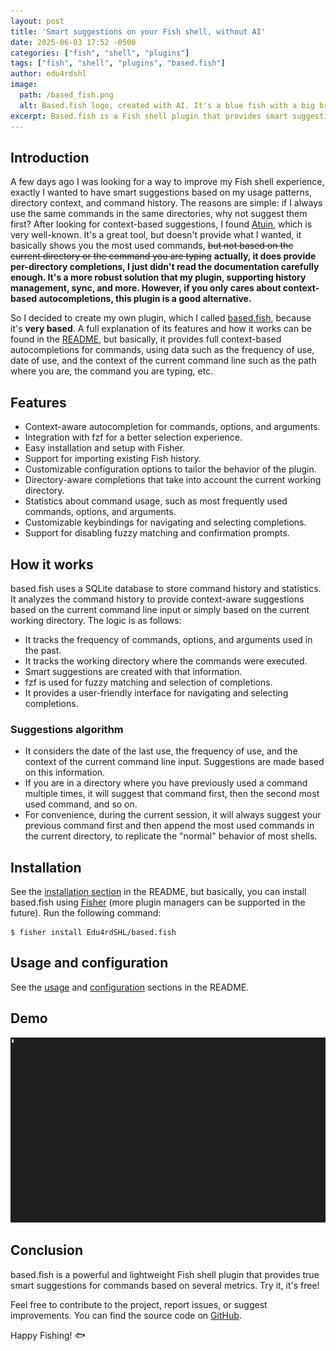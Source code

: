 ```yaml
---
layout: post
title: 'Smart suggestions on your Fish shell, without AI'
date: 2025-06-03 17:52 -0500
categories: ["fish", "shell", "plugins"]
tags: ["fish", "shell", "plugins", "based.fish"]
author: edu4rdshl
image:
  path: /based_fish.png
  alt: Based.fish logo, created with AI. It's a blue fish with a big brain.
excerpt: Based.fish is a Fish shell plugin that provides smart suggestions for commands based on your usage patterns, directory context, and command history. It uses SQLite for storage and fzf for selection, making it a powerful tool for enhancing your command line experience.
---
```


## Introduction

A few days ago I was looking for a way to improve my Fish shell experience, exactly I wanted to have smart suggestions based on my usage patterns, directory context, and command history. The reasons are simple: if I always use the same commands in the same directories, why not suggest them first? After looking for context-based suggestions, I found [Atuin](https://github.com/atuinsh/atuin), which is very well-known. It's a great tool, but doesn't provide what I wanted, it basically shows you the most used commands, ~~but not based on the current directory or the command you are typing~~ **actually, it does provide per-directory completions, I just didn't read the documentation carefully enough. It's a more robust solution that my plugin, supporting history management, sync, and more. However, if you only cares about context-based autocompletions, this plugin is a good alternative.**

So I decided to create my own plugin, which I called [based.fish](https://github.com/Edu4rdSHL/based.fish), because it's **very based**. A full explanation of its features and how it works can be found in the [README](https://github.com/Edu4rdSHL/based.fish/blob/main/README.md), but basically, it provides full context-based autocompletions for commands, using data such as the frequency of use, date of use, and the context of the current command line such as the path where you are, the command you are typing, etc.

## Features

- Context-aware autocompletion for commands, options, and arguments.
- Integration with fzf for a better selection experience.
- Easy installation and setup with Fisher.
- Support for importing existing Fish history.
- Customizable configuration options to tailor the behavior of the plugin.
- Directory-aware completions that take into account the current working directory.
- Statistics about command usage, such as most frequently used commands, options, and arguments.
- Customizable keybindings for navigating and selecting completions.
- Support for disabling fuzzy matching and confirmation prompts.

## How it works

based.fish uses a SQLite database to store command history and statistics. It analyzes the command history to provide context-aware suggestions based on the current command line input or simply based on the current working directory. The logic is as follows:

- It tracks the frequency of commands, options, and arguments used in the past.
- It tracks the working directory where the commands were executed.
- Smart suggestions are created with that information.
- fzf is used for fuzzy matching and selection of completions.
- It provides a user-friendly interface for navigating and selecting completions.

### Suggestions algorithm

- It considers the date of the last use, the frequency of use, and the context of the current command line input. Suggestions are made based on this information.
- If you are in a directory where you have previously used a command multiple times, it will suggest that command first, then the second most used command, and so on.
- For convenience, during the current session, it will always suggest your previous command first and then append the most used commands in the current directory, to replicate the "normal" behavior of most shells.

## Installation

See the [installation section](https://github.com/Edu4rdSHL/based.fish?tab=readme-ov-file#installation) in the README, but basically, you can install based.fish using [Fisher](https://github.com/jorgebucaran/fisher) (more plugin managers can be supported in the future). Run the following command:

```fish
$ fisher install Edu4rdSHL/based.fish
```

## Usage and configuration

See the [usage](https://github.com/Edu4rdSHL/based.fish?tab=readme-ov-file#usage) and [configuration](https://github.com/Edu4rdSHL/based.fish?tab=readme-ov-file#configuration) sections in the README.

## Demo

![Demonstration of based.fish](../assets/gifs/based_fish_plugin.gif)

## Conclusion

based.fish is a powerful and lightweight Fish shell plugin that provides true smart suggestions for commands based on several metrics. Try it, it's free!

Feel free to contribute to the project, report issues, or suggest improvements. You can find the source code on [GitHub](https://github.com/Edu4rdSHL/based.fish).

Happy Fishing! 🐟
